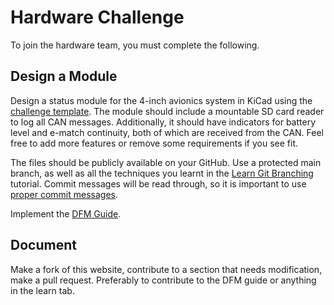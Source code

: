 # Hardware Challenge

To join the hardware team, you must complete the following.

## Design a Module

Design a status module for the 4-inch avionics system in KiCad using the [challenge template](https://github.com/sonicavionics/4in-challengetemplate).
The module should include a mountable SD card reader to log all CAN messages.
Additionally, it should have indicators for battery level and e-match continuity, both of which are received from the CAN.
Feel free to add more features or remove some requirements if you see fit.

The files should be publicly available on your GitHub. Use a protected main branch, as well as all the techniques you learnt in the [Learn Git Branching](https://learngitbranching.js.org/) tutorial. Commit messages will be read through, so it is important to use [proper commit messages](https://github.com/zeulewan/git-commit-message).

Implement the [DFM Guide](../../learn/dfmguide/).

## Document

Make a fork of this website, contribute to a section that needs modification, make a pull request. Preferably to contribute to the DFM guide or anything in the learn tab.